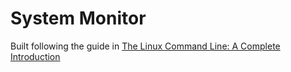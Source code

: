 # System Monitor

Built following the guide in [The Linux Command Line: A Complete Introduction](http://linuxcommand.org/tlcl.php)

